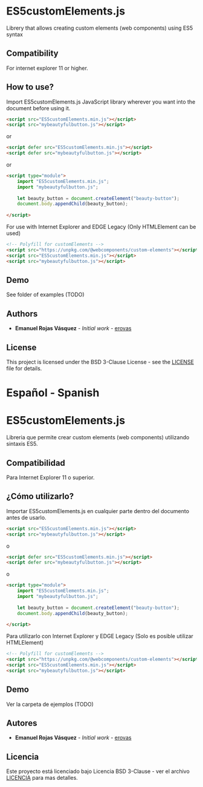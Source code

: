 # ES5customElements.js
Librery that allows creating custom elements (web components) using ES5 syntax

## Compatibility

For internet explorer 11 or higher.

## How to use?

Import ES5customElements.js JavaScript library wherever you want into the document before using it.

``` html
<script src="ES5customElements.min.js"></script>
<script src="mybeautyfulbutton.js"></script>
```

or

``` html
<script defer src="ES5customElements.min.js"></script>
<script defer src="mybeautyfulbutton.js"></script>
```

or

``` html
<script type="module">
    import "ES5customElements.min.js";
    import "mybeautyfulbutton.js";
    
    let beauty_button = document.createElement("beauty-button");
    document.body.appendChild(beauty_button);
  
</script>
```

For use with Internet Explorer and EDGE Legacy (Only HTMLElement can be used)

``` html
<!-- Polyfill for customElements -->
<script src="https://unpkg.com/@webcomponents/custom-elements"></script>
<script src="ES5customElements.min.js"></script>
<script src="mybeautyfulbutton.js"></script>
```
## Demo

See folder of examples (TODO)

## Authors

* **Emanuel Rojas Vásquez** - *Initial work* - [erovas](https://github.com/erovas)

## License

This project is licensed under the BSD 3-Clause License - see the [LICENSE](https://github.com/erovas/ES5customElements.js/blob/main/LICENSE) file for details.



# Español - Spanish

# ES5customElements.js
Libreria que permite crear custom elements (web components) utilizando sintaxis ES5.

## Compatibilidad

Para Internet Explorer 11 o superior.

## ¿Cómo utilizarlo?

Importar ES5customElements.js en cualquier parte dentro del documento antes de usarlo.

``` html
<script src="ES5customElements.min.js"></script>
<script src="mybeautyfulbutton.js"></script>
```

o

``` html
<script defer src="ES5customElements.min.js"></script>
<script defer src="mybeautyfulbutton.js"></script>
```

o

``` html
<script type="module">
    import "ES5customElements.min.js";
    import "mybeautyfulbutton.js";
    
    let beauty_button = document.createElement("beauty-button");
    document.body.appendChild(beauty_button);
  
</script>
```

Para utilizarlo con Internet Explorer y EDGE Legacy (Solo es posible utilizar HTMLElement)

``` html
<!-- Polyfill for customElements -->
<script src="https://unpkg.com/@webcomponents/custom-elements"></script>
<script src="ES5customElements.min.js"></script>
<script src="mybeautyfulbutton.js"></script>
```


## Demo

Ver la carpeta de ejemplos (TODO)

## Autores

* **Emanuel Rojas Vásquez** - *Initial work* - [erovas](https://github.com/erovas)

## Licencia

Este proyecto está licenciado bajo Licencia BSD 3-Clause - ver el archivo [LICENCIA](https://github.com/erovas/ES5customElements.js/blob/main/LICENSE) para mas detalles.
